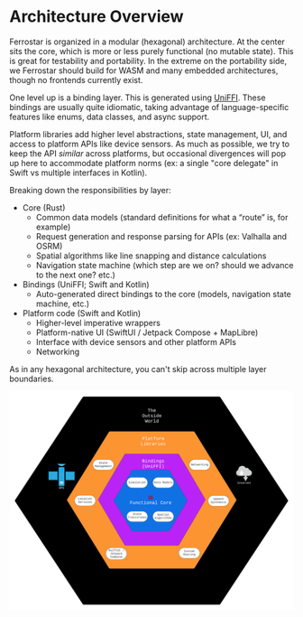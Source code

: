 # Architecture Overview

Ferrostar is organized in a modular (hexagonal) architecture.
At the center sits the core, which is more or less purely functional (no mutable state).
This is great for testability and portability.
In the extreme on the portability side, we Ferrostar should build for WASM and many embedded architectures,
though no frontends currently exist.

One level up is a binding layer.
This is generated using [UniFFI](https://github.com/mozilla/uniffi-rs).
These bindings are usually quite idiomatic, taking advantage of language-specific features like enums, data classes, and async support.

Platform libraries add higher level abstractions, state management, UI, and access to platform APIs like device sensors.
As much as possible, we try to keep the API _similar_ across platforms,
but occasional divergences will pop up here to accommodate platform norms (ex: a single "core delegate" in Swift vs multiple interfaces in Kotlin).

Breaking down the responsibilities by layer:

* Core (Rust)
  - Common data models (standard definitions for what a “route” is, for example)
  - Request generation and response parsing for APIs (ex: Valhalla and OSRM)
  - Spatial algorithms like line snapping and distance calculations
  - Navigation state machine (which step are we on? should we advance to the next one? etc.)
* Bindings (UniFFI; Swift and Kotlin)
  - Auto-generated direct bindings to the core (models, navigation state machine, etc.)
* Platform code (Swift and Kotlin)
  - Higher-level imperative wrappers
  - Platform-native UI (SwiftUI / Jetpack Compose + MapLibre)
  - Interface with device sensors and other platform APIs
  - Networking

As in any hexagonal architecture, you can't skip across multiple layer boundaries.

![The Ferrostar Architecture Diagram](architecture.png)
